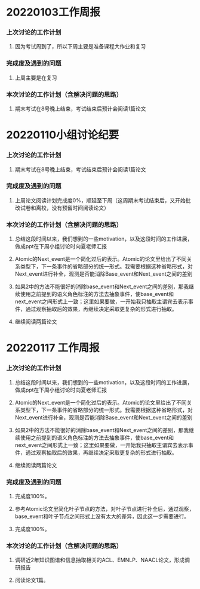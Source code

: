 # 20220103工作周报

### 上次讨论的工作计划

1. 因为考试周到了，所以下周主要是准备课程大作业和复习

### 完成度及遇到的问题

1. 上周主要是在复习

### 本次讨论的工作计划（含解决问题的思路）

1. 期末考试在8号晚上结束，考试结束后预计会阅读1篇论文



# 20220110小组讨论纪要

### 上次讨论的工作计划

1. 期末考试在8号晚上结束，考试结束后预计会阅读1篇论文

### 完成度及遇到的问题

1. 上周论文阅读计划完成度0%，顺延至下周（这周期末考试结束后，又开始批改试卷和离校，没有预留时间阅读论文）

### 本次讨论的工作计划（含解决问题的思路）

1. 总结这段时间以来，我们想到的一些motivation，以及这段时间的工作进展，做成ppt在下周小组讨论时向夏老师汇报

2. Atomic的Next_event是一个简化过后的表示。Atomic的论文里给出了不同关系类型下，下一条事件的省略部分的统一形式。我需要根据这种省略形式，对Next_event进行补全，观测是否能消除Base_event和Next_event之间的差别

3. 如果2中的方法不能很好的消除base_event和Next_event之间的差别，那我继续使用之前提到的语义角色标注的方法去抽象事件，使base_event和next_event之间形式上一致；这里如果要做，一开始我只抽取主谓宾去表示事件，通过观察抽取后的效果，再继续决定采取更复杂的形式进行抽取。

4. 继续阅读两篇论文



# 20220117 工作周报

### 上次讨论的工作计划

1. 总结这段时间以来，我们想到的一些motivation，以及这段时间的工作进展，做成ppt在下周小组讨论时向夏老师汇报

2. Atomic的Next_event是一个简化过后的表示。Atomic的论文里给出了不同关系类型下，下一条事件的省略部分的统一形式。我需要根据这种省略形式，对Next_event进行补全，观测是否能消除Base_event和Next_event之间的差别

3. 如果2中的方法不能很好的消除base_event和Next_event之间的差别，那我继续使用之前提到的语义角色标注的方法去抽象事件，使base_event和next_event之间形式上一致；这里如果要做，一开始我只抽取主谓宾去表示事件，通过观察抽取后的效果，再继续决定采取更复杂的形式进行抽取。

4. 继续阅读两篇论文

### 完成度及遇到的问题

1. 完成度100%。

2. 参考Atomic论文里简化叶子节点的方法，对叶子节点进行补全后，通过观察，base_event和叶子节点之间形式上没有太大的差异，因此这一步需要进行。

3. 完成度100%。



### 本次讨论的工作计划（含解决问题的思路）

1. 调研近2年知识图谱和信息抽取相关的ACL、EMNLP、NAACL论文，形成调研报告

2. 阅读论文1篇。
